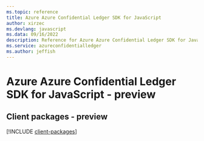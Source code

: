 ```yaml
---
ms.topic: reference
title: Azure Azure Confidential Ledger SDK for JavaScript
author: xirzec
ms.devlang: javascript
ms.data: 09/16/2022
description: Reference for Azure Azure Confidential Ledger SDK for JavaScript
ms.service: azureconfidentialledger
ms.author: jeffish
---
```

# Azure Azure Confidential Ledger SDK for JavaScript - preview

## Client packages - preview
[!INCLUDE [client-packages](azure-confidential-ledger-client-index.md)]
